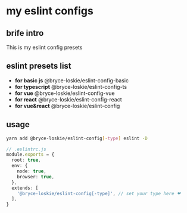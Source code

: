 # my eslint configs

## brife intro

This is my eslint config presets

## eslint presets list

- **for basic js** @bryce-loskie/eslint-config-basic
- **for typescript** @bryce-loskie/eslint-config-ts
- **for vue** @bryce-loskie/eslint-config-vue
- **for react** @bryce-loskie/eslint-config-react
- **for vue&react** @bryce-loskie/eslint-config

## usage

```bash
yarn add @bryce-loskie/eslint-config[-type] eslint -D
```

```ts
// .eslintrc.js
module.exports = {
  root: true,
  env: {
    node: true,
    browser: true,
  },
  extends: [
    '@bryce-loskie/eslint-config[-type]', // set your type here ❤
  ],
}
```
